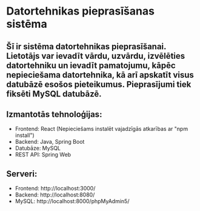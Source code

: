 # Datortehnikas pieprasīšanas sistēma

## Šī ir sistēma datortehnikas pieprasīšanai. Lietotājs var ievadīt vārdu, uzvārdu, izvēlēties datortehniku un ievadīt pamatojumu, kāpēc nepieciešama datortehnika, kā arī apskatīt visus datubāzē esošos pieteikumus. Pieprasījumi tiek fiksēti MySQL datubāzē.

## Izmantotās tehnoloģijas:
- Frontend: React (Nepieciešams instalēt vajadzīgās atkarības ar "npm install")
- Backend: Java, Spring Boot
- Datubāze: MySQL
- REST API: Spring Web

## Serveri:
- Frontend: http://localhost:3000/
- Backend: http://localhost:8080/
- MySQL: http://localhost:8000/phpMyAdmin5/
